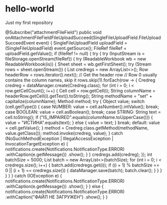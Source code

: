 # hello-world
Just my first repository

@Subscribe("attachmentFileField")
    public void onAttachmentFileFieldFileUploadSucceed(SingleFileUploadField.FileUploadSucceedEvent event) {
        SingleFileUploadField uploadField = (SingleFileUploadField) event.getSource();
        FileRef fileRef = uploadField.getValue();
        if (fileRef != null) {
            try {
                try (InputStream is = fileStorage.openStream(fileRef)) {
                    try (ReadableWorkbook wb = new ReadableWorkbook(is)) {
                        Sheet sheet = wb.getFirstSheet();
                        try (Stream<Row> rows = sheet.openStream()) {
                            List<Credreg> credregs = new ArrayList<>();
                            Row headerRow = rows.iterator().next(); // Get the header row
                            // Row 0 usually contains the column names, skip it
                            rows.skip(1).forEach(row -> {
                                Credreg credreg = dataManager.create(Credreg.class);
                                for (int i = 0; i < row.getCellCount(); i++) {
                                    Cell cell = row.getCell(i);
                                    String columnName = headerRow.getCell(i).getText().toString();
                                    String methodName = "set" + capitalize(columnName);
                                    Method method;
                                    try {
                                        Object value;
                                        switch (cell.getType()) {
                                            case NUMBER:
                                                value = cell.asNumber().intValue();
                                                break;
                                            case BOOLEAN:
                                                value = cell.asBoolean();
                                                break;
                                            case STRING:
                                                String text = cell.toString();
                                                if ("IS_IMPAIRED".equals(columnName.toUpperCase())) {
                                                    value = "ИСТИНА".equals(text);
                                                } else {
                                                    value = text;
                                                }
                                                break;
                                            default:
                                                value = cell.getValue();
                                        }
                                        method = Credreg.class.getMethod(methodName, value.getClass());
                                        method.invoke(credreg, value);
                                    } catch (NoSuchMethodException | IllegalAccessException | InvocationTargetException e) {
                                        notifications.create(Notifications.NotificationType.ERROR)
                                                .withCaption(e.getMessage())
                                                .show();
                                    }
                                }
                                credregs.add(credreg);
                            });
                            int batchSize = 5000;
                            List<Credreg> batch = new ArrayList<>(batchSize);
                            for (int i = 0; i < credregs.size(); i++) {
                                batch.add(credregs.get(i));
                                if ((i + 1) % batchSize == 0 || (i + 1) == credregs.size()) {
                                    dataManager.save(batch);
                                    batch.clear();
                                }
                            }
                        }
                    }
                }
            } catch (IOException e) {
                notifications.create(Notifications.NotificationType.ERROR)
                        .withCaption(e.getMessage())
                        .show();
            }
        } else {
            notifications.create(Notifications.NotificationType.ERROR)
                    .withCaption("ФАЙЛ НЕ ЗАГРУЖЕН")
                    .show();
        }
    }
